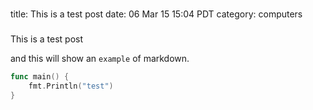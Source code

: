 ###
title: This is a test post
date: 06 Mar 15 15:04 PDT
category: computers
###

This is a test post

and this will show an `example` of markdown.

```go
func main() {
    fmt.Println("test")
}
```
